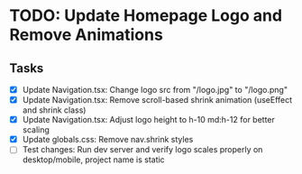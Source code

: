 # TODO: Update Homepage Logo and Remove Animations

## Tasks
- [x] Update Navigation.tsx: Change logo src from "/logo.jpg" to "/logo.png"
- [x] Update Navigation.tsx: Remove scroll-based shrink animation (useEffect and shrink class)
- [x] Update Navigation.tsx: Adjust logo height to h-10 md:h-12 for better scaling
- [x] Update globals.css: Remove nav.shrink styles
- [ ] Test changes: Run dev server and verify logo scales properly on desktop/mobile, project name is static
